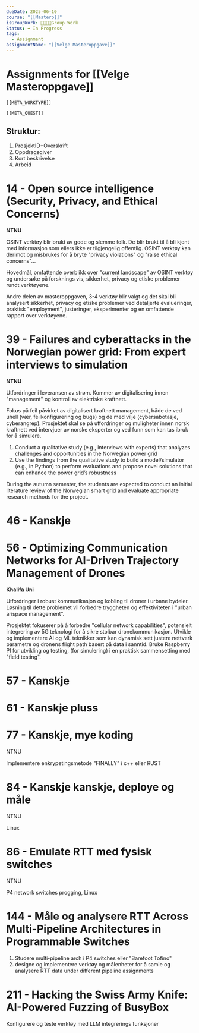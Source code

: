 ```yaml
---
dueDate: 2025-06-10
course: "[[Masterp]]"
isGroupWork: 👨‍👩‍👧‍👦Group Work
Status: ➡️ In Progress
tags:
  - Assignment
assignmentName: "[[Velge Masteroppgave]]"
---
```


# Assignments for [[Velge Masteroppgave]]
```meta-bind-embed
[[META_WORKTYPE]]
```
```meta-bind-embed
[[META_QUEST]]
```
## Struktur:
1. ProsjektID+Overskrift
2. Oppdragsgiver
3. Kort beskrivelse
4. Arbeid

# **14** - Open source intelligence (Security, Privacy, and Ethical Concerns)

**NTNU**

OSINT verktøy blir brukt av gode og slemme folk. De blir brukt til å bli kjent med informasjon som ellers ikke er tilgjengelig offentlig.
OSINT verktøy kan derimot og misbrukes for å bryte "privacy violations" og "raise ethical concerns"...

Hovedmål, omfattende overblikk over "current landscape" av OSINT verktøy og undersøke på forsknings vis, sikkerhet, privacy og etiske problemer rundt verktøyene.

Andre delen av masteroppgaven, 3-4 verktøy blir valgt og det skal bli analysert sikkerhet, privacy og etiske problemer ved detaljerte evalueringer, praktisk "employment", justeringer, eksperimenter og en omfattende rapport over verktøyene.

# **39** - Failures and cyberattacks in the Norwegian power grid: From expert interviews to simulation

**NTNU**

Utfordringer i leveransen av strøm. Kommer av digitalisering innen "management" og kontroll av elektriske kraftnett.

Fokus på feil påvirket av digitalisert kraftnett management, både de ved uhell (vær, feilkonfigurering og bugs) og de med vilje (cybersabotasje, cyberangrep).
Prosjektet skal se på utfordringer og muligheter innen norsk kraftnett ved intervjuer av norske eksperter og ved funn som kan tas ibruk for å simulere.

1. Conduct a qualitative study (e.g., interviews with experts) that analyzes challenges and opportunities in the Norwegian power grid 
2. Use the findings from the qualitative study to build a model/simulator (e.g., in Python) to perform evaluations and propose novel solutions that can enhance the power grid’s robustness

During the autumn semester, the students are expected to conduct an initial literature review of the Norwegian smart grid and evaluate appropriate research methods for the project.

# **46** - Kanskje

# **56** - Optimizing Communication Networks for AI-Driven Trajectory Management of Drones

**Khalifa Uni**

Utfordringer i robust kommunikasjon og kobling til droner i urbane bydeler. Løsning til dette problemet vil forbedre tryggheten og effektiviteten i "urban arispace management".

Prosjektet fokuserer på å forbedre "cellular network capabilities", potensielt integrering av 5G teknologi for å sikre stolbar dronekommunikasjon.
Utvikle og implementere AI og ML teknikker som kan dynamisk sett justere nettverk parametre og dronens flight path basert på data i sanntid.
Bruke Raspberry PI for utvikling og testing, (for simulering) i en praktisk sammensetting med "field testing". 

# **57** - Kanskje

# **61** - Kanskje pluss

# **77** - Kanskje, mye koding

NTNU

Implementere enkrypetingsmetode "FINALLY" i c++ eller RUST

# **84** - Kanskje kanskje, deploye og måle

NTNU

Linux

# **86** - Emulate RTT med fysisk switches

NTNU

P4 network switches progging, Linux

# **144** - Måle og analysere RTT Across Multi-Pipeline Architectures in Programmable Switches

1. Studere multi-pipeline arch i P4 switches eller "Barefoot Tofino"
2. designe og implementere verktøy og målenheter for å samle og analysere RTT data under different pipeline assignments


# **211** - Hacking the Swiss Army Knife: AI-Powered Fuzzing of BusyBox

Konfigurere og teste verktøy med LLM integrerings funksjoner